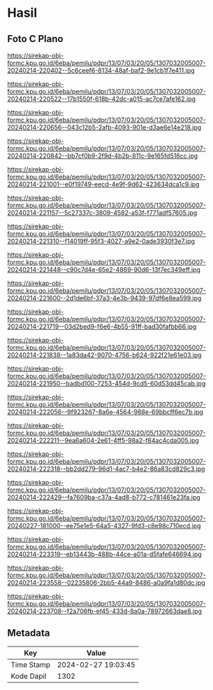 # Hasil

## Foto C Plano

https://sirekap-obj-formc.kpu.go.id/6eba/pemilu/pdpr/13/07/03/20/05/1307032005007-20240214-220402--5c6ceef6-8134-48af-baf2-9e1cb1f7e411.jpg

https://sirekap-obj-formc.kpu.go.id/6eba/pemilu/pdpr/13/07/03/20/05/1307032005007-20240214-220522--17b1550f-618b-42dc-a015-ac7ce7afe162.jpg

https://sirekap-obj-formc.kpu.go.id/6eba/pemilu/pdpr/13/07/03/20/05/1307032005007-20240214-220656--043c12b5-2afb-4093-901e-d3ae6e14e218.jpg

https://sirekap-obj-formc.kpu.go.id/6eba/pemilu/pdpr/13/07/03/20/05/1307032005007-20240214-220842--bb7cf0b9-2f9d-4b2b-811c-9e165fd516cc.jpg

https://sirekap-obj-formc.kpu.go.id/6eba/pemilu/pdpr/13/07/03/20/05/1307032005007-20240214-221001--e0f19749-eecd-4e9f-9d62-423634dca1c9.jpg

https://sirekap-obj-formc.kpu.go.id/6eba/pemilu/pdpr/13/07/03/20/05/1307032005007-20240214-221157--5c27337c-3809-4582-a53f-f771adf57605.jpg

https://sirekap-obj-formc.kpu.go.id/6eba/pemilu/pdpr/13/07/03/20/05/1307032005007-20240214-221310--f14019ff-95f3-4027-a9e2-0ade3930f3e7.jpg

https://sirekap-obj-formc.kpu.go.id/6eba/pemilu/pdpr/13/07/03/20/05/1307032005007-20240214-221448--c90c7d4e-65e2-4869-90d6-13f7ec349eff.jpg

https://sirekap-obj-formc.kpu.go.id/6eba/pemilu/pdpr/13/07/03/20/05/1307032005007-20240214-221600--2d1de6bf-37a3-4e3b-9439-97df6e8ea599.jpg

https://sirekap-obj-formc.kpu.go.id/6eba/pemilu/pdpr/13/07/03/20/05/1307032005007-20240214-221719--03d2bed9-f6e6-4b55-91ff-bad30fafbb66.jpg

https://sirekap-obj-formc.kpu.go.id/6eba/pemilu/pdpr/13/07/03/20/05/1307032005007-20240214-221838--1a83da42-9070-4756-b624-922f21e61e03.jpg

https://sirekap-obj-formc.kpu.go.id/6eba/pemilu/pdpr/13/07/03/20/05/1307032005007-20240214-221950--badbd100-7253-454d-9cd5-60d53dd45cab.jpg

https://sirekap-obj-formc.kpu.go.id/6eba/pemilu/pdpr/13/07/03/20/05/1307032005007-20240214-222056--9f923267-8a6e-4564-988e-69bbcff6ec7b.jpg

https://sirekap-obj-formc.kpu.go.id/6eba/pemilu/pdpr/13/07/03/20/05/1307032005007-20240214-222211--9ea6a604-2e61-4ff5-98a2-f84ac4cda005.jpg

https://sirekap-obj-formc.kpu.go.id/6eba/pemilu/pdpr/13/07/03/20/05/1307032005007-20240214-222318--bb2dd279-96d1-4ac7-b4e2-86a83cd829c3.jpg

https://sirekap-obj-formc.kpu.go.id/6eba/pemilu/pdpr/13/07/03/20/05/1307032005007-20240214-222429--fa7609ba-c37a-4ad8-b772-c781461e23fa.jpg

https://sirekap-obj-formc.kpu.go.id/6eba/pemilu/pdpr/13/07/03/20/05/1307032005007-20240227-181000--ee75e1e5-64a5-4327-9fd3-c8e98c710ecd.jpg

https://sirekap-obj-formc.kpu.go.id/6eba/pemilu/pdpr/13/07/03/20/05/1307032005007-20240214-223319--eb13443b-488b-44ce-a01a-d5fafe646694.jpg

https://sirekap-obj-formc.kpu.go.id/6eba/pemilu/pdpr/13/07/03/20/05/1307032005007-20240214-223558--02235806-2bb5-44a9-8486-a0a9fa1d80dc.jpg

https://sirekap-obj-formc.kpu.go.id/6eba/pemilu/pdpr/13/07/03/20/05/1307032005007-20240214-223708--f2a706fb-ef45-433d-8a0a-78972663dae8.jpg


## Metadata

| Key        | Value               |
| ---------- | ------------------- |
| Time Stamp | 2024-02-27 19:03:45 |
| Kode Dapil | 1302                |



